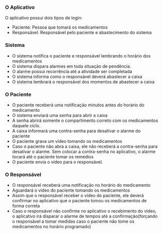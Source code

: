 ### O Aplicativo
O aplicativo possui dois tipos de login:
* Paciente: Pessoa que tomará os medicamentos
* Responsável: Responsável pelo paciente e abastecimento do sistema

### Sistema
* O sistema notifica o paciente e responsável lembrando o horário dos medicamentos
* O sistema dispara alarmes em toda situação de pendência.
* O alarme possui recorrência até a atividade ser completada
* O sistema informa como o responsável deverá abastecer a caixa
* O sistema lembrará o responsável dos momentos de abastecer a caixa

### O Paciente
* O paciente receberá uma notificação minutos antes do horário do medicamento
* O sistema enviará uma senha para abrir a caixa
* A senha abrirá somente o compartimento correto com os medicamentos daquele ciclo.
* A caixa informará uma contra-senha para desativar o alarme do paciente
* O paciente grava um vídeo tomando os medicamentos
* Caso o paciente não abra a caixa, ele não receberá a contra-senha para desativar o alarme. Sem colocar a contra-senha no aplicativo, o alarme tocará até o paciente tomar os remédios
* O paciente envia o vídeo para o responsável.

### O Responsável
* O responsável receberá uma notificação no horário do medicamento
* Aguardará o vídeo do paciente tomando os medicamentos
* Assim que o responsável receber o vídeo do paciente, ele deverá confirmar no aplicativo que o paciente tomou os medicamentos de forma correta
* Caso o responsável não confirme no aplicativo o recebimento do video, o aplicativo irá disparar o alarme de tempos até a confirmação(forçando o responsável a tomar medidas caso o paciente não tome os medicamentos no horário programado)